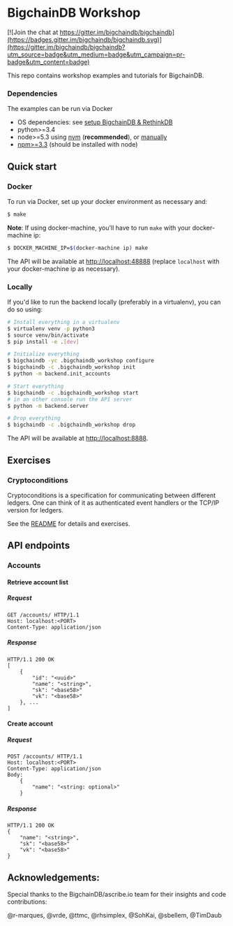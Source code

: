# BigchainDB Workshop

[![Join the chat at https://gitter.im/bigchaindb/bigchaindb](https://badges.gitter.im/bigchaindb/bigchaindb.svg)](https://gitter.im/bigchaindb/bigchaindb?utm_source=badge&utm_medium=badge&utm_campaign=pr-badge&utm_content=badge)

This repo contains workshop examples and tutorials for BigchainDB.

### Dependencies

The examples can be run via Docker

 - OS dependencies: see [setup BigchainDB & RethinkDB](https://bigchaindb.readthedocs.io/en/latest/installing-server.html#install-and-run-rethinkdb-server)
 - python>=3.4
 - node>=5.3 using [nvm](https://github.com/creationix/nvm#installation) (**recommended**), or [manually](https://nodejs.org/en/download/)
 - [npm>=3.3](https://docs.npmjs.com/getting-started/installing-node) (should be installed with node)

## Quick start


### Docker

To run via Docker, set up your docker environment as necessary and:

```bash
$ make
```

**Note**: If using docker-machine, you'll have to run `make` with your docker-machine ip:

```bash
$ DOCKER_MACHINE_IP=$(docker-machine ip) make
```

The API will be available at <http://localhost:48888> (replace ``localhost`` with your
docker-machine ip as necessary).

### Locally

If you'd like to run the backend locally (preferably in a virtualenv), you can do so using:

```bash
# Install everything in a virtualenv
$ virtualenv venv -p python3
$ source venv/bin/activate
$ pip install -e .[dev]

# Initialize everything
$ bigchaindb -yc .bigchaindb_workshop configure
$ bigchaindb -c .bigchaindb_workshop init
$ python -m backend.init_accounts

# Start everything
$ bigchaindb -c .bigchaindb_workshop start
# in an other console run the API server
$ python -m backend.server

# Drop everything
$ bigchaindb -c .bigchaindb_workshop drop
```

The API will be available at <http://localhost:8888>.

## Exercises

### Cryptoconditions

Cryptoconditions is a specification for communicating between different ledgers.
One can think of it as authenticated event handlers or the TCP/IP version for ledgers.

See the [README](exercises/cc/README.md) for details and exercises.

## API endpoints

### Accounts

#### Retrieve account list

##### Request
```http
GET /accounts/ HTTP/1.1
Host: localhost:<PORT>
Content-Type: application/json
```

##### Response
```http
HTTP/1.1 200 OK
[   
    {
        "id": "<uuid>"
        "name": "<string>",
        "sk": "<base58>"
        "vk": "<base58>"
    }, ...
]
```

#### Create account

##### Request
```http
POST /accounts/ HTTP/1.1
Host: localhost:<PORT>
Content-Type: application/json
Body:
    {
        "name": "<string: optional>"
    }
```

##### Response
```http
HTTP/1.1 200 OK
{
    "name": "<string>",
    "sk": "<base58>"
    "vk": "<base58>"
}
```

## Acknowledgements:

Special thanks to the BigchainDB/ascribe.io team for their insights and code contributions:

@r-marques, @vrde, @ttmc, @rhsimplex, @SohKai, @sbellem, @TimDaub
